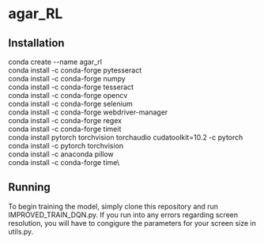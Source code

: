 # agar_RL

## Installation
conda create --name agar_rl\
conda install -c conda-forge pytesseract\
conda install -c conda-forge numpy\
conda install -c conda-forge tesseract\
conda install -c conda-forge opencv\
conda install -c conda-forge selenium\
conda install -c conda-forge webdriver-manager\
conda install -c conda-forge regex\
conda install -c conda-forge timeit\
conda install pytorch torchvision torchaudio cudatoolkit=10.2 -c pytorch\
conda install -c pytorch torchvision\
conda install -c anaconda pillow\
conda install -c conda-forge time\
## Running
To begin training the model, simply clone this repository and run IMPROVED_TRAIN_DQN.py. If you run into any errors regarding screen resolution, you will have to congigure the parameters for your screen size in utils.py. 
